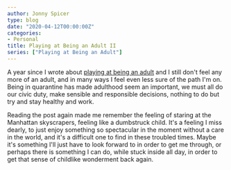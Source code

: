 ```yaml
---
author: Jonny Spicer
type: blog
date: "2020-04-12T00:00:00Z"
categories:
- Personal
title: Playing at Being an Adult II
series: ["Playing at Being an Adult"]
---
```

A year since I wrote about [playing at being an adult](/blog/playing-at-being-an-adult)
and I still don't feel any more of an adult, and in many ways I feel even less sure of the path
I'm on. Being in quarantine has made adulthood seem an important, we must all do our civic duty,
make sensible and responsible decisions, nothing to do but try and stay healthy and work.

Reading the post again made me remember the feeling of staring at the Manhattan skyscrapers, feeling
like a dumbstruck child. It's a feeling I miss dearly, to just enjoy something so spectacular in
the moment without a care in the world, and it's a difficult one to find in these troubled times. Maybe
it's something I'll just have to look forward to in order to get me through, or perhaps there is
something I can do, while stuck inside all day, in order to get that sense of childlike wonderment
back again.
